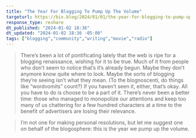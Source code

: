 ```yaml
---
title: "The Year For Blogging To Pump Up The Volume"
targeturl: https://bix.blog/2024/01/01/the-year-for-blogging-to-pump-up-the-volume/
response_type: reshare
dt_published: "2024-01-02 18:36"
dt_updated: "2024-01-02 18:36 -05:00"
tags: ["blogging","community","writing","movie","radio"]
---
```


> There’s been a lot of pontificating lately that the web is ripe for a blogging renaissance, wishing for it to be true. Much of it from people who don’t seem to notice that’s it’s already begun. Maybe they don’t anymore know quite where to look. Maybe the sorts of blogging they’re seeing isn’t what they mean. (To the blognoscenti, do things like “wordvomits” count?) If you haven’t seen it, either, that’s okay. All you have to do is choose to be a part of it. There’s never been a better time: those who managed to monopolize our attentions and keep too many of us chattering for a few hundred characters at a time to the benefit of advertisers are losing their relevance.

> I’m not one for making personal resolutions, but let me suggest one on behalf of the blogosphere: this is the year we pump up the volume.